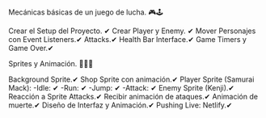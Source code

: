 Mecánicas básicas de un juego de lucha. 🎮🕹

Crear el Setup del Proyecto. ✔
Crear Player y Enemy. ✔
Mover Personajes con Event Listeners.✔
Attacks.✔
Health Bar Interface.✔
Game Timers y Game Over.✔


Sprites y Animación. 🐱‍💻✨

Background Sprite.✔
Shop Sprite con animación.✔
Player Sprite (Samurai Mack):
-Idle: ✔
-Run: ✔
-Jump: ✔
-Attack: ✔
Enemy Sprite (Kenji).✔
Reacción a Sprite Attacks.✔
Recibir animación de ataques.✔
Animación de muerte.✔
Diseño de Interfaz y Animación.✔
Pushing Live: Netlify.✔

